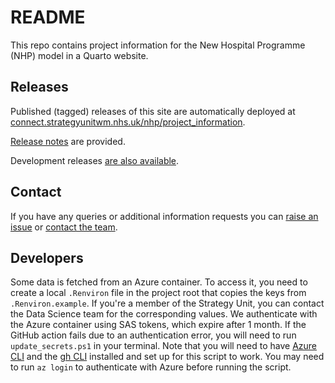 # README

This repo contains project information for the New Hospital Programme (NHP) model in a Quarto website.

## Releases

Published (tagged) releases of this site are automatically deployed at [connect.strategyunitwm.nhs.uk/nhp/project_information](https://connect.strategyunitwm.nhs.uk/nhp/project_information/).

[Release notes](https://github.com/The-Strategy-Unit/nhp_project_information/releases) are provided.

Development releases [are also available](https://connect.strategyunitwm.nhs.uk/nhp_dev/project_information/).

## Contact

If you have any queries or additional information requests you can [raise an issue](https://github.com/The-Strategy-Unit/nhp_project_information/issues/new) or [contact the team](mailto:mlcsu.nhpanalytics@nhs.net).

## Developers

Some data is fetched from an Azure container.
To access it, you need to create a local `.Renviron` file in the project root that copies the keys from `.Renviron.example`.
If you're a member of the Strategy Unit, you can contact the Data Science team for the corresponding values.
We authenticate with the Azure container using SAS tokens, which expire after 1 month.
If the GitHub action fails due to an authentication error, you will need to run `update_secrets.ps1` in your terminal.
Note that you will need to have [Azure CLI](https://learn.microsoft.com/en-us/cli/azure/install-azure-cli-windows) and the [gh CLI](https://cli.github.com/) installed and set up for this script to work.
You may need to run `az login` to authenticate with Azure before running the script.
